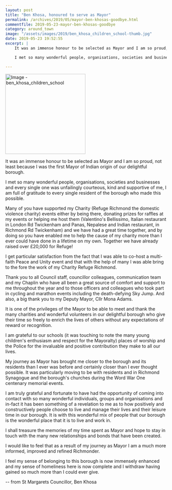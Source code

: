 ```yaml
---
layout: post
title: "Ben Khosa, honoured to serve as Mayor"
permalink: /archives/2019/05/mayor-ben-khosas-goodbye.html
commentfile: 2019-05-23-mayor-ben-khosas-goodbye
category: around_town
image: "/assets/images/2019/ben_khosa_children_school-thumb.jpg"
date: 2019-05-23 19:52:55
excerpt: |
    It was an immense honour to be selected as Mayor and I am so proud, not least because I was the first Mayor of Indian origin of our delightful borough.

    I met so many wonderful people, organisations, societies and businesses and every single one was unfailingly courteous, kind and supportive of me, I am full of gratitude to every single resident of the borough who made this possible.

---
```

<a href="/assets/images/2019/ben_khosa_children_school.jpg" title="Click for a larger image"><img src="/assets/images/2019/ben_khosa_children_school-thumb.jpg" width="250" alt="Image - ben_khosa_children_school"  class="photo right"/></a>

It was an immense honour to be selected as Mayor and I am so proud, not least because I was the first Mayor of Indian origin of our delightful borough.

I met so many wonderful people, organisations, societies and businesses and every single one was unfailingly courteous, kind and supportive of me, I am full of gratitude to every single resident of the borough who made this possible.

Many of you have supported my Charity (Refuge Richmond the domestic violence charity) events either by being there, donating prizes for raffles at my events or helping me host them (Valentino's Bellissimo, Italian restaurant in London Rd Twickenham and Panas, Nepalese and Indian restaurant, in Richmond Rd Twickenham) and we have had a great time together, and by doing so you have enabled me to help the cause of my charity more than I ever could have done in a lifetime on my own. Together we have already raised over &pound;20,000 for Refuge!

I get particular satisfaction from the fact that I was able to co-host a multi-faith Peace and Unity event and that with the help of many I was able bring to the fore the work of my Charity Refuge Richmond.

Thank you to all Council staff, councillor colleagues, communication team and my Chaplin who have all been a great source of comfort and support to me throughout the year and to those officers and colleagues who took part in cycling and marathon events including the death-defying Sky Jump. And also, a big thank you to my Deputy Mayor, Cllr Mona Adams.

It is one of the privileges of the Mayor to be able to meet and thank the many charities and wonderful volunteers in our delightful borough who give their time so freely to enrich the lives of others without any expectations of reward or recognition.

I am grateful to our schools (it was touching to note the many young children's enthusiasm and respect for the Mayoralty) places of worship and the Police for the invaluable and positive contribution they make to all our lives.

My journey as Mayor has brought me closer to the borough and its residents than I ever was before and certainly closer than I ever thought possible. It was particularly moving to be with residents and in Richmond Synagogue and the borough's churches during the Word War One centenary memorial events.

I am truly grateful and fortunate to have had the opportunity of coming into contact with so many wonderful individuals, groups and organisations and in-fact it has been something of a revelation to me as to how positively and constructively people choose to live and manage their lives and their leisure time in our borough. It is with this wonderful mix of people that our borough is the wonderful place that it is to live and work in.

I shall treasure the memories of my time spent as Mayor and hope to stay in touch with the many new relationships and bonds that have been created.

I would like to feel that as a result of my journey as Mayor I am a much more informed, improved and refined Richmonder.

I feel my sense of belonging to this borough is now immensely enhanced and my sense of homeliness here is now complete and I withdraw having gained so much more than I could ever give.


-- from St Margarets Councillor, Ben Khosa
